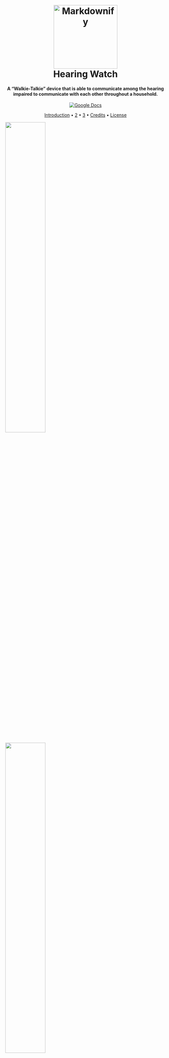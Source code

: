 <h1 align="center">
  <br>
  <a href="https://docs.google.com/document/d/1VPYujc2-mKvf3UGxPz-7_9Ledfa7l2QcfsUDcq5PTEI/edit#heading=h.mbsr366k1k91"><img src="https://statics3.seeedstudio.com/assets/img/common/logo_2018_horizontal.png" alt="Markdownify" width="200"></a>
  <br>
  Hearing Watch
  <br>
</h1>

<h4 align="center">A “Walkie-Talkie” device that is able to communicate among the hearing impaired to communicate with each other throughout a household.</h4>

<p align="center">
  <a href="https://docs.google.com/document/d/1VPYujc2-mKvf3UGxPz-7_9Ledfa7l2QcfsUDcq5PTEI/edit#">
    <img src="https://assets.readthedocs.org/static/projects/badges/unknown-flat.svg"
         alt="Google Docs">
<!-- unknown-flat.  , passing-flat r-->
  </a>
</p>

<p align="center">
  <a href="#introduction">Introduction</a> •
  <a href="#how-to-use">2</a> •
  <a href="#download">3</a> •
  <a href="#credits">Credits</a> •
  <a href="#license">License</a>
</p>

<img align="center" width="50%" height="50%" src="https://media.digikey.com/Photos/Seeed%20Technology%20Ltd/MFG_102010448.jpg">
<img align="center" width="50%" height="50%" src="https://cdn.cnx-software.com/wp-content/uploads/2021/12/XIAO-nRF52840-pinout.jpg">

## Introduction


### Current Coding Objectives for Sensory Watch
#### Current Stage: **Stage 1 - Development: *Step 4*** 
##### Percentage Complete: 15%

##### Stage 1 - Development

1. ~~Understand principles behind Arduino & BLE (Bluetooth-Low-Energy)~~ **COMPLETE**
2. ~~Write base code for intial development and test basics~~ **COMPLETE**
3. ~~Adjust code to fit project guidelines: master and slave codes~~ **COMPLETE**
4. **Verify code and fix errors**
5. Have code compile successfully

##### Stage 2 - Testing

1. Wire SEEED on protoboard with respective defintions in the code
2. Upload master and slave code to each SEEED
3. Test features which have been coded
4. Find 'bugs' and features which are not working properly
5. Fix bugs by doing **Stage 1 ***Steps 3-5* until working

##### Stage 3 - Post-Development: Requested Features List

1. Add Connect/Disconnect Alert
2. Add Battery level Alert
3. Add Properly defined button and LED functions
4. Use rechargeable lithium-cell
5. Add an additional watch for 3 total watches: **WATCH0, WATCH1, WATCH2** 

##### Stage 4 - Final Testing / Completion

1. Design Enclosure (3 identical)
2. Fit watches into enclosures
3. Clean enclosures
4. Test product with conditions and real world situations
5. Finish any last steps or required work

##### Stage 5 - Production

1. Tell users about product
2. Explain to users how to wear and use product
3. Allow users to wear and use product
4. Have users test product
5. **Have users successfully use product**
